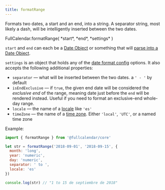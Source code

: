 ```yaml
---
title: formatRange
---
```


Formats two dates, a start and an end, into a string. A separator string, most likely a dash, will be intelligently inserted between the two dates.

<div class='spec' markdown='1'>
FullCalendar.formatRange( *start*, *end*, *settings* )
</div>

`start` and `end` can each be a [Date Object](date-object) or something that will [parse into a Date Object](date-parsing).

`settings` is an object that holds any of the [date format config](date-formatting) options. It also accepts the following additional properties:

- `separator` &mdash; what will be inserted between the two dates. a `' - '` by default
- `isEndExclusive` &mdash; if `true`, the given end date will be considered the *exclusive end* of the range, meaning date just before the `end` will be rendered instead. Useful if you need to format an exclusive-end whole-day range.
- `locale` &mdash; the name of a [locale](locale) like `'es'`
- `timeZone` &mdash; the name of a [time zone](timeZone). Either `'local'`, `'UTC'`, or a named time zone

Example:

```js
import { formatRange } from '@fullcalendar/core'

let str = formatRange('2018-09-01', '2018-09-15', {
  month: 'long',
  year: 'numeric',
  day: 'numeric',
  separator: ' to ',
  locale: 'es'
})

console.log(str) // "1 to 15 de septiembre de 2018"
```
